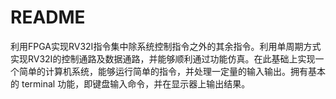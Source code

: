 # README

利用FPGA实现RV32I指令集中除系统控制指令之外的其余指令。利用单周期方式实现RV32I的控制通路及数据通路，并能够顺利通过功能仿真。在此基础上实现一个简单的计算机系统，能够运行简单的指令，并处理一定量的输入输出。拥有基本的 terminal 功能，即键盘输入命令，并在显示器上输出结果。
